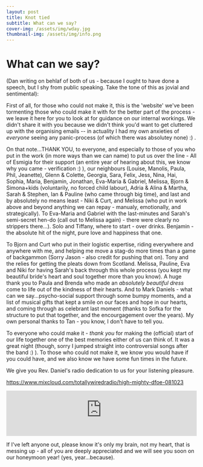 ```yaml
---
layout: post
title: Knot tied
subtitle: What can we say?
cover-img: /assets/img/wday.jpg
thumbnail-img: /assets/img/info.png
---
```


What can we say?
====

(Dan writing on behlaf of both of us - because I ought to have done a speech, but I shy from public speaking. Take the tone of this as jovial and sentimental): 

First of all, for those who could not make it, this is the 'website' we've been tormenting those who could make it with for the better part of the process - we leave it here for you to look at for guidance on our internal workings. We didn't share it with you because we didn't think you'd want to get cluttered up with the organising emails -- in actuality I had my own anxieties of *everyone* seeing any panic-process (of which there was absolutey none) :) . 


On that note...THANK YOU, to everyone, and especially to those of you who put in the work (in more ways than we can name) to put us over the line - All of Esmigia for their support (an entire year of hearing about this, we know why you came - verification :) ), our neighbours (Louise, Manolis, Paula, Phil, Jeanette), Glenn & Colette, Georgia, Sara, Felix, Jess, Nina, Hai, Sophia, Maria, Benjamin, Jonathan, Eva-Maria & Gabriel, Melissa, Bjorn & Simona+kids (voluntarily, no forced child labour), Adria & Alina & Martha, Sarah & Stephen, Ian & Pauline (who came through big time), and last and by absolutely no means least - Niki & Curt, and Melissa (who put in work above and beyond anything we can repay - manualy, emotionally, and strategically).  To Eva-Maria and Gabriel with the last-minutes and Sarah's semi-secret hen-do (call out to Melissa again) - there were clearly no strippers there...). Solo and Tiffany, where to start - over drinks. Benjamin - the absolute hit of the night, pure love and happiness that one.

To Bjorn and Curt who put in their logistic expertise, riding everywhere and anywhere with me, and helping me move a stag-do more times than a game of backgammon (Sorry Jason - also credit for pushing that on). Tony and the relies for getting the pleats down from Scotland. Melissa, Pauline, Eva and Niki for having Sarah's back through this whole process (you kept my beautiful bride's heart and soul together more than you know). A huge thank you to Paula and Brenda who made an *absolutely beautiful dress* come to life out of the kindness of their hearts. And to Mark Daniels - what can we say...psycho-social support through some bumpy moments, and a list of musical gifts that kept a smile on our faces and hope in our hearts, and coming through as celebrant last moment (thanks to Sofka for the structure to put that together, and the encourgagement over the years). My own personal thanks to Tan - you know, I don't have to tell you.

To everyone who could make it - *thank you* for making the (official) start of our life together one of the best memories either of us can think of. It was a great night (though, sorry I jumped straight into controversial songs after the band :) ). To those who could not make it, we know you would have if you could have, and we also know we have some fun times in the future. 

We give you Rev. Daniel's radio dedication to us for your listening pleasure. 

https://www.mixcloud.com/totallywiredradio/high-mighty-dfoe-081023


<iframe width="100%" height="120" src="https://player-widget.mixcloud.com/widget/iframe/?hide_cover=1&feed=%2Ftotallywiredradio%2Fhigh-mighty-dfoe-081023%2F" frameborder="0"></iframe>

If I've left anyone out, please know it's only my brain, not my heart, that is messing up - all of you are deeply appreciated and we will see you soon on our honeymoon year! (yes, year...because). 
